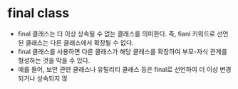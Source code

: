 # final class
- final 클래스는 더 이상 상속될 수 없는 클래스를 의미한다. 즉, fianl 키워드로 선언된 클래스는 다른 클래스에서 확장될 수 없다.
- final 클래스를 사용하면 다른 클래스가 해당 클래스를 확장하여 부모-자식 관계를 형성하는 것을 막을 수 있다.
- 예를 들어, 보안 관련 클래스나 유틸리티 클래스 등은 final로 선언하여 더 이상 변경되거나 상속되지 않